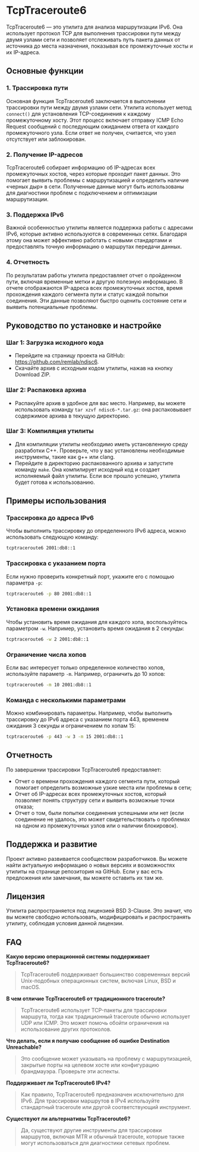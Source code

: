 # TcpTraceroute6
TcpTraceroute6 — это утилита для анализа маршрутизации IPv6. Она использует протокол TCP для выполнения трассировки пути между двумя узлами сети и позволяет отслеживать путь пакета данных от источника до места назначения, показывая все промежуточные хосты и их IP-адреса.
## Основные функции
### 1. Трассировка пути
Основная функция TcpTraceroute6 заключается в выполнении трассировки пути между двумя узлами сети. Утилита использует метод `connect()` для установления TCP-соединения к каждому промежуточному хосту. Этот процесс включает отправку ICMP Echo Request сообщений с последующим ожиданием ответа от каждого промежуточного узла. Если ответ не получен, считается, что узел отсутствует или заблокирован.
### 2. Получение IP-адресов
TcpTraceroute6 собирает информацию об IP-адресах всех промежуточных хостов, через которые проходит пакет данных. Это помогает выявить проблемы с маршрутизацией и определить наличие «черных дыр» в сети. Полученные данные могут быть использованы для диагностики проблем с подключением и оптимизации маршрутизации.
### 3. Поддержка IPv6
Важной особенностью утилиты является поддержка работы с адресами IPv6, которые активно используются в современных сетях. Благодаря этому она может эффективно работать с новыми стандартами и предоставлять точную информацию о маршрутах передачи данных.
### 4. Отчетность
По результатам работы утилита предоставляет отчет о пройденном пути, включая временные метки и другую полезную информацию. В отчете отображаются IP-адреса всех промежуточных хостов, время прохождения каждого сегмента пути и статус каждой попытки соединения. Эти данные позволяют быстро оценить состояние сети и выявить потенциальные проблемы.
## Руководство по установке и настройке
### Шаг 1: Загрузка исходного кода
- Перейдите на страницу проекта на GitHub: https://github.com/remlab/ndisc6. 
- Cкачайте архив с исходным кодом утилиты, нажав на кнопку Download ZIP.
### Шаг 2: Распаковка архива
- Распакуйте архив в удобное для вас место. Например, вы можете использовать команду `tar xzvf ndisc6-*.tar.gz`: она распаковывает содержимое архива в текущую директорию.
### Шаг 3: Компиляция утилиты
- Для компиляции утилиты необходимо иметь установленную среду разработки C++. Проверьте, что у вас установлены необходимые инструменты, такие как g++ или clang.
- Перейдите в директорию распакованного архива и запустите команду `make`. Она компилирует исходный код и создает исполняемый файл утилиты. Если все прошло успешно, утилита будет готова к использованию.
## Примеры использования
### Трассировка до адреса IPv6
Чтобы выполнить трассировку до определенного IPv6 адреса, можно использовать следующую команду:
```bash
tcptraceroute6 2001:db8::1
```
### Трассировка с указанием порта
Если нужно проверить конкретный порт, укажите его с помощью параметра `-p`:
```bash
tcptraceroute6 -p 80 2001:db8::1
```
### Установка времени ожидания
Чтобы установить время ожидания для каждого хопа, воспользуйтесь параметром `-w`. Например, установить время ожидания в 2 секунды:
```bash
tcptraceroute6 -w 2 2001:db8::1
```
### Ограничение числа хопов
Если вас интересует только определенное количество хопов, используйте параметр `-m`. Например, ограничить до 10 хопов:
```bash
tcptraceroute6 -m 10 2001:db8::1
```
### Команда с несколькими параметрами
Можно комбинировать параметры. Например, чтобы выполнить трассировку до IPv6 адреса с указанием порта 443, временем ожидания 3 секунды и ограничением по хопам 15:
```bash
tcptraceroute6 -p 443 -w 3 -m 15 2001:db8::1
```
## Отчетность
По завершении трассировки TcpTraceroute6 предоставляет:
- Отчет о времени прохождения каждого сегмента пути, который помогает определить возможные узкие места или проблемы в сети;
- Отчет об IP-адресах всех промежуточных хостов, который позволяет понять структуру сети и выявить возможные точки отказа;
- Отчет о том, были попытки соединения успешными или нет (если соединение не удалось, это может свидетельствовать о проблемах на одном из промежуточных узлов или о наличии блокировок).
## Поддержка и развитие
Проект активно развивается сообществом разработчиков. Вы можете найти актуальную информацию о новых версиях и возможностях утилиты на странице репозитория на GitHub. Если у вас есть предложения или замечания, вы можете оставить их там же.
## Лицензия
Утилита распространяется под лицензией BSD 3-Clause. Это значит, что вы можете свободно использовать, модифицировать и распространять утилиту, соблюдая условия данной лицензии.
## FAQ
**Какую версию операционной системы поддерживает TcpTraceroute6?** 
> TcpTraceroute6 поддерживает большинство современных версий Unix-подобных операционных систем, включая Linux, BSD и macOS.

**В чем отличие TcpTraceroute6 от традиционного traceroute?** 
> TcpTraceroute6 использует TCP-пакеты для трассировки маршрута, тогда как традиционный traceroute обычно использует UDP или ICMP. Это может помочь обойти ограничения на использование других протоколов.

**Что делать, если я получаю сообщение об ошибке Destination Unreachable?** 
> Это сообщение может указывать на проблему с маршрутизацией, закрытые порты на целевом хосте или конфигурацию брандмауэра. Проверьте эти аспекты.

**Поддерживает ли TcpTraceroute6 IPv4?** 
> Как правило, TcpTraceroute6 предназначен исключительно для IPv6. Для трассировки маршрутов в IPv4 используйте стандартный traceroute или другой соответствующий инструмент.

**Существуют ли альтернативы TcpTraceroute6?** 
> Да, существуют другие инструменты для трассировки маршрутов, включая MTR и обычный traceroute, которые также могут использоваться для диагностики сетевых проблем.
